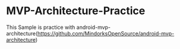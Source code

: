 # MVP-Architecture-Practice
This Sample is practice with android-mvp-architecture(https://github.com/MindorksOpenSource/android-mvp-architecture)
